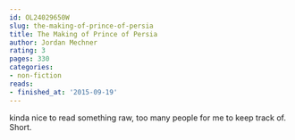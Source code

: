 ```yaml
---
id: OL24029650W
slug: the-making-of-prince-of-persia
title: The Making of Prince of Persia
author: Jordan Mechner
rating: 3
pages: 330
categories:
- non-fiction
reads:
- finished_at: '2015-09-19'
---
```

kinda nice to read something raw, too many people for me to keep track of. Short.
